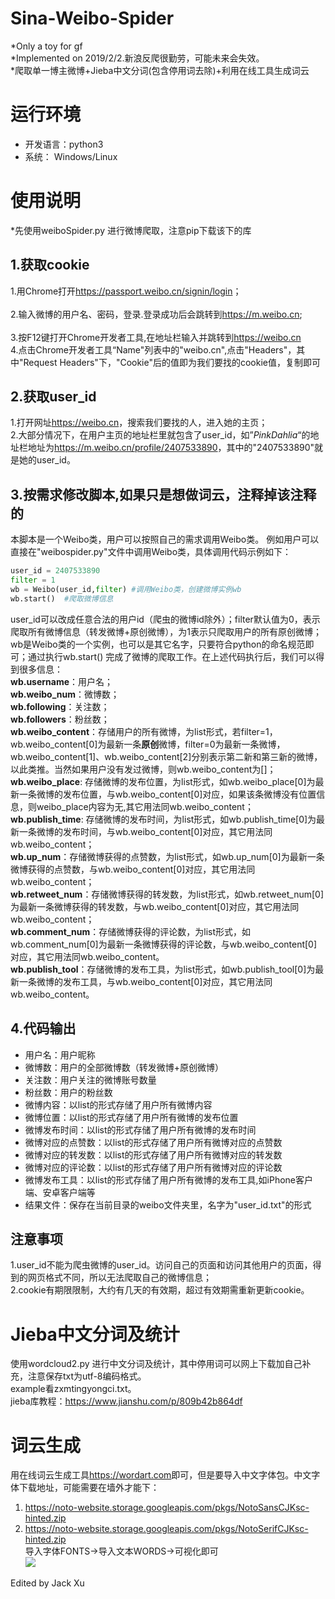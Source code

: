# Sina-Weibo-Spider
*Only a toy for gf  
*Implemented on 2019/2/2.新浪反爬很勤劳，可能未来会失效。  
*爬取单一博主微博+Jieba中文分词(包含停用词去除)+利用在线工具生成词云

# 运行环境
- 开发语言：python3
- 系统： Windows/Linux

# 使用说明  
*先使用weiboSpider.py 进行微博爬取，注意pip下载该下的库
## 1.获取cookie
1.用Chrome打开<https://passport.weibo.cn/signin/login>；<br>  
2.输入微博的用户名、密码，登录.登录成功后会跳转到<https://m.weibo.cn>;<br>  
3.按F12键打开Chrome开发者工具,在地址栏输入并跳转到<https://weibo.cn>  
4.点击Chrome开发者工具“Name"列表中的"weibo.cn",点击"Headers"，其中"Request Headers"下，"Cookie"后的值即为我们要找的cookie值，复制即可

## 2.获取user_id
1.打开网址<https://weibo.cn>，搜索我们要找的人，进入她的主页；<br>
2.大部分情况下，在用户主页的地址栏里就包含了user_id，如”_PinkDahlia_“的地址栏地址为<https://m.weibo.cn/profile/2407533890>，其中的"2407533890"就是她的user_id。

## 3.按需求修改脚本,如果只是想做词云，注释掉该注释的
本脚本是一个Weibo类，用户可以按照自己的需求调用Weibo类。
例如用户可以直接在"weibospider.py"文件中调用Weibo类，具体调用代码示例如下：
```python
user_id = 2407533890
filter = 1
wb = Weibo(user_id,filter) #调用Weibo类，创建微博实例wb
wb.start()  #爬取微博信息
```
user_id可以改成任意合法的用户id（爬虫的微博id除外）；filter默认值为0，表示爬取所有微博信息（转发微博+原创微博），为1表示只爬取用户的所有原创微博；wb是Weibo类的一个实例，也可以是其它名字，只要符合python的命名规范即可；通过执行wb.start() 完成了微博的爬取工作。在上述代码执行后，我们可以得到很多信息：<br>
**wb.username**：用户名；<br>
**wb.weibo_num**：微博数；<br>
**wb.following**：关注数；<br>
**wb.followers**：粉丝数；<br>
**wb.weibo_content**：存储用户的所有微博，为list形式，若filter=1， wb.weibo_content[0]为最新一条**原创**微博，filter=0为最新一条微博，wb.weibo_content[1]、wb.weibo_content[2]分别表示第二新和第三新的微博，以此类推。当然如果用户没有发过微博，则wb.weibo_content为[]；<br>
**wb.weibo_place**: 存储微博的发布位置，为list形式，如wb.weibo_place[0]为最新一条微博的发布位置，与wb.weibo_content[0]对应，如果该条微博没有位置信息，则weibo_place内容为无,其它用法同wb.weibo_content；<br>
**wb.publish_time**: 存储微博的发布时间，为list形式，如wb.publish_time[0]为最新一条微博的发布时间，与wb.weibo_content[0]对应，其它用法同wb.weibo_content；<br>
**wb.up_num**：存储微博获得的点赞数，为list形式，如wb.up_num[0]为最新一条微博获得的点赞数，与wb.weibo_content[0]对应，其它用法同wb.weibo_content；<br>
**wb.retweet_num**：存储微博获得的转发数，为list形式，如wb.retweet_num[0]为最新一条微博获得的转发数，与wb.weibo_content[0]对应，其它用法同wb.weibo_content；<br>
**wb.comment_num**：存储微博获得的评论数，为list形式，如wb.comment_num[0]为最新一条微博获得的评论数，与wb.weibo_content[0]对应，其它用法同wb.weibo_content。<br>
**wb.publish_tool**：存储微博的发布工具，为list形式，如wb.publish_tool[0]为最新一条微博的发布工具，与wb.weibo_content[0]对应，其它用法同wb.weibo_content。

## 4.代码输出
- 用户名：用户昵称
- 微博数：用户的全部微博数（转发微博+原创微博）
- 关注数：用户关注的微博账号数量
- 粉丝数：用户的粉丝数
- 微博内容：以list的形式存储了用户所有微博内容
- 微博位置：以list的形式存储了用户所有微博的发布位置
- 微博发布时间：以list的形式存储了用户所有微博的发布时间
- 微博对应的点赞数：以list的形式存储了用户所有微博对应的点赞数
- 微博对应的转发数：以list的形式存储了用户所有微博对应的转发数
- 微博对应的评论数：以list的形式存储了用户所有微博对应的评论数
- 微博发布工具：以list的形式存储了用户所有微博的发布工具,如iPhone客户端、安卓客户端等
- 结果文件：保存在当前目录的weibo文件夹里，名字为"user_id.txt"的形式

## 注意事项
1.user_id不能为爬虫微博的user_id。访问自己的页面和访问其他用户的页面，得到的网页格式不同，所以无法爬取自己的微博信息；<br>
2.cookie有期限限制，大约有几天的有效期，超过有效期需重新更新cookie。

# Jieba中文分词及统计
使用wordcloud2.py 进行中文分词及统计，其中停用词可以网上下载加自己补充，注意保存txt为utf-8编码格式。  
example看zxmtingyongci.txt。  
jieba库教程：<https://www.jianshu.com/p/809b42b864df>



# 词云生成
用在线词云生成工具<https://wordart.com>即可，但是要导入中文字体包。中文字体下载地址，可能需要在墙外才能下：  
1. <https://noto-website.storage.googleapis.com/pkgs/NotoSansCJKsc-hinted.zip>
2. <https://noto-website.storage.googleapis.com/pkgs/NotoSerifCJKsc-hinted.zip>  
导入字体FONTS->导入文本WORDS->可视化即可  
![](https://github.com/lemoshu/Sina-Weibo-Spider/blob/master/wordcloud.png)  
  
    
    
Edited by Jack Xu
